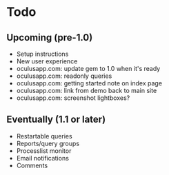 # Todo

## Upcoming (pre-1.0)

* Setup instructions
* New user experience
* oculusapp.com: update gem to 1.0 when it's ready
* oculusapp.com: readonly queries
* oculusapp.com: getting started note on index page
* oculusapp.com: link from demo back to main site
* oculusapp.com: screenshot lightboxes?

## Eventually (1.1 or later)

* Restartable queries
* Reports/query groups
* Processlist monitor
* Email notifications
* Comments
